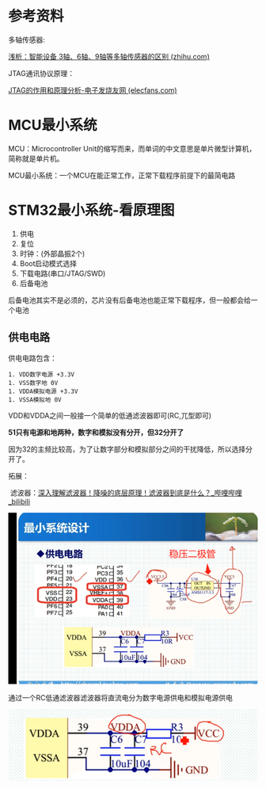 # 参考资料

多轴传感器:

[浅析：智能设备 3轴、6轴、9轴等多轴传感器的区别 (zhihu.com)](https://www.zhihu.com/tardis/sogou/art/589549496)

JTAG通讯协议原理：

[JTAG的作用和原理分析-电子发烧友网 (elecfans.com)](https://m.elecfans.com/article/696779.html)

# MCU最小系统

MCU：Microcontroller Unit的缩写而来，而单词的中文意思是单片微型计算机，简称就是单片机。

MCU最小系统：一个MCU在能正常工作，正常下载程序前提下的最简电路

# STM32最小系统-看原理图

1. 供电
2. 复位
3. 时钟：(外部晶振2个)
4. Boot启动模式选择
5. 下载电路(串口/JTAG/SWD)
6. 后备电池

后备电池其实不是必须的，芯片没有后备电池也能正常下载程序，但一般都会给一个电池

## 供电电路

供电电路包含：

	1. VDD数字电源 +3.3V
	1. VSS数字地 0V
	1. VDDA模拟电源 +3.3V
	1. VSSA模拟地 0V

VDD和VDDA之间一般接一个简单的低通滤波器即可(RC,兀型即可)

**51只有电源和地两种，数字和模拟没有分开，但32分开了**

因为32的主频比较高，为了让数字部分和模拟部分之间的干扰降低，所以选择分开了。

拓展：

​	滤波器：[深入理解滤波器！降噪的底层原理！滤波器到底是什么？_哔哩哔哩_bilibili](https://www.bilibili.com/video/BV1ri4y1y7yG/?spm_id_from=333.337.search-card.all.click&vd_source=f93c8585ef862d160908fb95eb833f84)

![image-20231030200919479](assets/image-20231030200919479.png)

通过一个RC低通滤波器滤波器将直流电分为数字电源供电和模拟电源供电

![image-20231030201017075](assets/image-20231030201017075.png)
